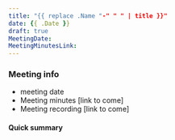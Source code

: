 ```yaml
---
title: "{{ replace .Name "-" " " | title }}"
date: {{ .Date }}
draft: true
MeetingDate:
MeetingMinutesLink: 
---
```


### Meeting info
* meeting date
* Meeting minutes [link to come]
* Meeting recording [link to come]


#### Quick summary
>